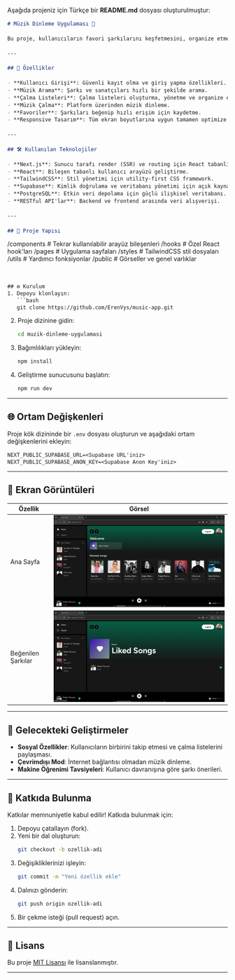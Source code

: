 Aşağıda projeniz için Türkçe bir **README.md** dosyası oluşturulmuştur:

```markdown
# Müzik Dinleme Uygulaması 🎵

Bu proje, kullanıcıların favori şarkılarını keşfetmesini, organize etmesini ve modern bir platformda dinlemesini sağlayan bir müzik dinleme platformudur. **Next.js**, **React**, **TailwindCSS**, **Supabase** ve **PostgreSQL** gibi güncel teknolojiler kullanılarak inşa edilmiştir ve kullanıcı dostu bir arayüz ile optimize edilmiş performans sunmayı hedefler.

---

## 🚀 Özellikler

- **Kullanıcı Girişi**: Güvenli kayıt olma ve giriş yapma özellikleri.
- **Müzik Arama**: Şarkı ve sanatçıları hızlı bir şekilde arama.
- **Çalma Listeleri**: Çalma listeleri oluşturma, yönetme ve organize etme.
- **Müzik Çalma**: Platform üzerinden müzik dinleme.
- **Favoriler**: Şarkıları beğenip hızlı erişim için kaydetme.
- **Responsive Tasarım**: Tüm ekran boyutlarına uygun tamamen optimize edilmiş tasarım.

---

## 🛠️ Kullanılan Teknolojiler

- **Next.js**: Sunucu tarafı render (SSR) ve routing için React tabanlı framework.
- **React**: Bileşen tabanlı kullanıcı arayüzü geliştirme.
- **TailwindCSS**: Stil yönetimi için utility-first CSS framework.
- **Supabase**: Kimlik doğrulama ve veritabanı yönetimi için açık kaynaklı backend.
- **PostgreSQL**: Etkin veri depolama için güçlü ilişkisel veritabanı.
- **RESTful API'lar**: Backend ve frontend arasında veri alışverişi.

---

## 📂 Proje Yapısı
```

/components # Tekrar kullanılabilir arayüz bileşenleri
/hooks # Özel React hook'ları
/pages # Uygulama sayfaları
/styles # TailwindCSS stil dosyaları
/utils # Yardımcı fonksiyonlar
/public # Görseller ve genel varlıklar

````


## ⚙️ Kurulum
1. Depoyu klonlayın:
   ```bash
   git clone https://github.com/ErenVys/music-app.git
````

2. Proje dizinine gidin:
   ```bash
   cd muzik-dinleme-uygulamasi
   ```
3. Bağımlılıkları yükleyin:
   ```bash
   npm install
   ```
4. Geliştirme sunucusunu başlatın:
   ```bash
   npm run dev
   ```

---

## 🌐 Ortam Değişkenleri

Proje kök dizininde bir `.env` dosyası oluşturun ve aşağıdaki ortam değişkenlerini ekleyin:

```
NEXT_PUBLIC_SUPABASE_URL=<Supabase URL'iniz>
NEXT_PUBLIC_SUPABASE_ANON_KEY=<Supabase Anon Key'iniz>
```

---

## 🎨 Ekran Görüntüleri

| Özellik            | Görsel                                          |
| ------------------ | ----------------------------------------------- |
| Ana Sayfa          | ![Ana Sayfa](screenshots/homepage.png)          |
| Beğenilen Şarkılar | ![Beğenilen Şarkılar](screenshots/playlist.png) |

---

## 🔮 Gelecekteki Geliştirmeler

- **Sosyal Özellikler**: Kullanıcıların birbirini takip etmesi ve çalma listelerini paylaşması.
- **Çevrimdışı Mod**: İnternet bağlantısı olmadan müzik dinleme.
- **Makine Öğrenimi Tavsiyeleri**: Kullanıcı davranışına göre şarkı önerileri.

---

## 🤝 Katkıda Bulunma

Katkılar memnuniyetle kabul edilir! Katkıda bulunmak için:

1. Depoyu çatallayın (fork).
2. Yeni bir dal oluşturun:
   ```bash
   git checkout -b ozellik-adi
   ```
3. Değişikliklerinizi işleyin:
   ```bash
   git commit -m "Yeni özellik ekle"
   ```
4. Dalınızı gönderin:
   ```bash
   git push origin ozellik-adi
   ```
5. Bir çekme isteği (pull request) açın.

---

## 📝 Lisans

Bu proje [MIT Lisansı](LICENSE) ile lisanslanmıştır.

---
